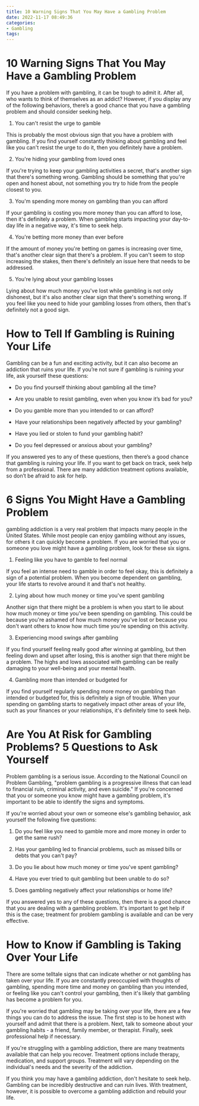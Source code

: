 ```yaml
---
title: 10 Warning Signs That You May Have a Gambling Problem 
date: 2022-11-17 08:49:36
categories:
- Gambling
tags:
---
```



#  10 Warning Signs That You May Have a Gambling Problem 

If you have a problem with gambling, it can be tough to admit it. After all, who wants to think of themselves as an addict? However, if you display any of the following behaviors, there’s a good chance that you have a gambling problem and should consider seeking help.

1. You can't resist the urge to gamble

This is probably the most obvious sign that you have a problem with gambling. If you find yourself constantly thinking about gambling and feel like you can't resist the urge to do it, then you definitely have a problem.

2. You're hiding your gambling from loved ones

If you're trying to keep your gambling activities a secret, that's another sign that there's something wrong. Gambling should be something that you're open and honest about, not something you try to hide from the people closest to you.

3. You'm spending more money on gambling than you can afford

If your gambling is costing you more money than you can afford to lose, then it's definitely a problem. When gambling starts impacting your day-to-day life in a negative way, it's time to seek help.

4. You're betting more money than ever before

If the amount of money you're betting on games is increasing over time, that's another clear sign that there's a problem. If you can't seem to stop increasing the stakes, then there's definitely an issue here that needs to be addressed.

5. You're lying about your gambling losses

Lying about how much money you've lost while gambling is not only dishonest, but it's also another clear sign that there's something wrong. If you feel like you need to hide your gambling losses from others, then that's definitely not a good sign.

#  How to Tell If Gambling is Ruining Your Life 

Gambling can be a fun and exciting activity, but it can also become an addiction that ruins your life. If you’re not sure if gambling is ruining your life, ask yourself these questions:

* Do you find yourself thinking about gambling all the time?

* Are you unable to resist gambling, even when you know it’s bad for you?

* Do you gamble more than you intended to or can afford?

* Have your relationships been negatively affected by your gambling?

* Have you lied or stolen to fund your gambling habit?

* Do you feel depressed or anxious about your gambling?

If you answered yes to any of these questions, then there’s a good chance that gambling is ruining your life. If you want to get back on track, seek help from a professional. There are many addiction treatment options available, so don’t be afraid to ask for help.

#  6 Signs You Might Have a Gambling Problem 

 gambling addiction is a very real problem that impacts many people in the United States. While most people can enjoy gambling without any issues, for others it can quickly become a problem. If you are worried that you or someone you love might have a gambling problem, look for these six signs.

1. Feeling like you have to gamble to feel normal

If you feel an intense need to gamble in order to feel okay, this is definitely a sign of a potential problem. When you become dependent on gambling, your life starts to revolve around it and that's not healthy.

2. Lying about how much money or time you've spent gambling

Another sign that there might be a problem is when you start to lie about how much money or time you've been spending on gambling. This could be because you're ashamed of how much money you've lost or because you don't want others to know how much time you're spending on this activity.

3. Experiencing mood swings after gambling

If you find yourself feeling really good after winning at gambling, but then feeling down and upset after losing, this is another sign that there might be a problem. The highs and lows associated with gambling can be really damaging to your well-being and your mental health.

4. Gambling more than intended or budgeted for

If you find yourself regularly spending more money on gambling than intended or budgeted for, this is definitely a sign of trouble. When your spending on gambling starts to negatively impact other areas of your life, such as your finances or your relationships, it's definitely time to seek help.

#  Are You At Risk for Gambling Problems? 5 Questions to Ask Yourself 

Problem gambling is a serious issue. According to the National Council on Problem Gambling, "problem gambling is a progressive illness that can lead to financial ruin, criminal activity, and even suicide." If you're concerned that you or someone you know might have a gambling problem, it's important to be able to identify the signs and symptoms.

If you're worried about your own or someone else's gambling behavior, ask yourself the following five questions:

1. Do you feel like you need to gamble more and more money in order to get the same rush?

2. Has your gambling led to financial problems, such as missed bills or debts that you can't pay?

3. Do you lie about how much money or time you've spent gambling?

4. Have you ever tried to quit gambling but been unable to do so?

5. Does gambling negatively affect your relationships or home life?

If you answered yes to any of these questions, then there is a good chance that you are dealing with a gambling problem. It's important to get help if this is the case; treatment for problem gambling is available and can be very effective.

#  How to Know if Gambling is Taking Over Your Life

There are some telltale signs that can indicate whether or not gambling has taken over your life. If you are constantly preoccupied with thoughts of gambling, spending more time and money on gambling than you intended, or feeling like you can't control your gambling, then it's likely that gambling has become a problem for you.

If you're worried that gambling may be taking over your life, there are a few things you can do to address the issue. The first step is to be honest with yourself and admit that there is a problem. Next, talk to someone about your gambling habits - a friend, family member, or therapist. Finally, seek professional help if necessary.

If you're struggling with a gambling addiction, there are many treatments available that can help you recover. Treatment options include therapy, medication, and support groups. Treatment will vary depending on the individual's needs and the severity of the addiction.

If you think you may have a gambling addiction, don't hesitate to seek help. Gambling can be incredibly destructive and can ruin lives. With treatment, however, it is possible to overcome a gambling addiction and rebuild your life.